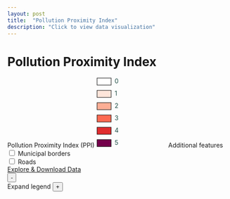 ```yaml
---
layout: post
title:  "Pollution Proximity Index"
description: "Click to view data visualization"
---
```

<main id="map" class="map"></main>
<div class="map__title-box">
  <h1 class="map__title">Pollution Proximity Index</h1>
</div>
<aside class="legend__wrapper">
  <div class="legend" style="max-height: 360px;">
    <span class="legend__title">Pollution Proximity Index (PPI)</span>
    <svg height="160" width="160">
      <rect x="2" y="2" width="32" height="16" fill="#FFFFFF" stroke="black" stroke-width="1px" />
      <text x="42" y="14" class="legend__entry" fill="#1F4E46">0</text>
      <rect x="2" y="30" width="32" height="16" fill="#fee5da" stroke="black" stroke-width="1px"  />
      <text x="42" y="42" class="legend__entry" fill="#1F4E46">1</text>
      <rect x="2" y="58" width="32" height="16" fill="#fdae95" stroke="black" stroke-width="1px"  />
      <text x="42" y="70" class="legend__entry" fill="#1F4E46">2</text>
      <rect x="2" y="86" width="32" height="16" fill="#fd6a52" stroke="black" stroke-width="1px"  />
      <text x="42" y="98" class="legend__entry" fill="#1F4E46">3</text>
      <rect x="2" y="114" width="32" height="16" fill="#e02d2f" stroke="black" stroke-width="1px"  />
      <text x="42" y="126" class="legend__entry" fill="#1F4E46">4</text>
      <rect x="2" y="142" width="32" height="16" fill="#74004b" stroke="black" stroke-width="1px"  />
      <text x="42" y="154" class="legend__entry" fill="#1F4E46">5</text>
    </svg>
    <span class="legend__title">Additional features</span>
    <div class="toggle__group">
      <div class="toggle__wrapper">
        <label class="toggle__switch">
          <input type="checkbox" class="toggle__input toggle__input--borders" />
          <span class="toggle__circle"></span>
        </label>
        <span class="legend__entry">Municipal borders</span>
      </div>
      <div class="toggle__wrapper">
        <label class="toggle__switch">
          <input type="checkbox" class="toggle__input toggle__input--roads" />
          <span class="toggle__circle"></span>
        </label>
        <span class="legend__entry">Roads</span>
      </div>
    </div>
    <a href="https://datacommon.mapc.org/browser/datasets/413" target="_PARENT" class="legend__title">Explore & Download Data</a>
  </div>
  <button type="button" class="button__collapsible button__collapsible--minus">-</button>
  <div>
    <label for="button__collapsible--plus" class="maximize-instructions">Expand legend</label>
    <button type="button" class="button__collapsible button__collapsible--plus">+</button>
  </div>
</aside>

<script src="{{'assets/javascripts/ppi-map.js' | absolute_url }}" type="module"></script>